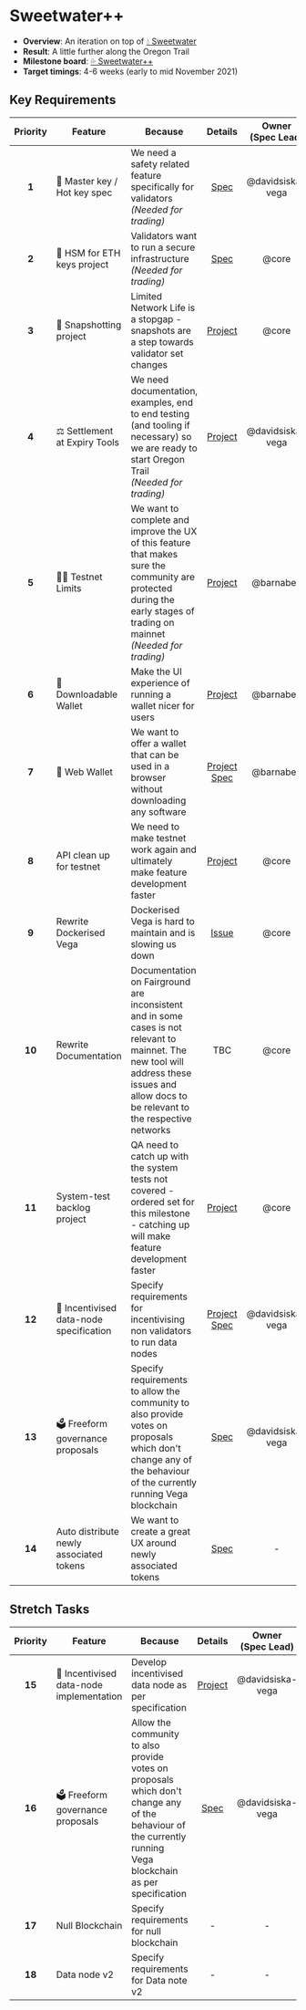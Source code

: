 # Sweetwater++
  
* **Overview**: An iteration on top of [💧 Sweetwater](./2.5-Sweetwater.md)
* **Result**: A little further along the Oregon Trail
* **Milestone board**: [💦 Sweetwater++](https://github.com/orgs/vegaprotocol/projects/93)
* **Target timings**: 4-6 weeks (early to mid November 2021)

## Key Requirements
| Priority | Feature | Because | Details | Owner </br>(Spec Lead) | Sub-Function |
|:---------:|---------|---------|:------:|:------:|:------:|
| **1** | 🔑 Master key / Hot key spec | We need a safety related feature specifically for validators</br>_(Needed for trading)_ | [Spec](https://github.com/vegaprotocol/specs-internal/blob/master/protocol/0063-validator-vega-master-keys.md) | @davidsiska-vega | Core |
| **2** | 🔑 HSM for ETH keys project | Validators want to run a secure infrastructure</br>_(Needed for trading)_ | [Spec](https://github.com/orgs/vegaprotocol/projects/91) | @core | Core |
| **3** | 🎥 Snapshotting project | Limited Network Life is a stopgap - snapshots are a step towards validator set changes | [Project](https://github.com/orgs/vegaprotocol/projects/90) | @core | Core |
| **4** | ⚖ Settlement at Expiry Tools | We need documentation, examples, end to end testing (and tooling if necessary) so we are ready to start Oregon Trail</br>_(Needed for trading)_ | [Project](https://github.com/orgs/vegaprotocol/projects/5)| @davidsiska-vega | Core |
| **5** | 👮‍♂️ Testnet Limits | We want to complete and improve the UX of this feature that makes sure the community are protected during the early stages of trading on mainnet</br>_(Needed for trading)_ | [Project](https://github.com/orgs/vegaprotocol/projects/44)| @barnabee | Smart Contracts</br>Devops</br>UI-Dev |
| **6** | 💼 Downloadable Wallet| Make the UI experience of running a wallet nicer for users | [Project](https://github.com/vegaprotocol/desktop-wallet/projects/1) | @barnabee | UI-Dev |
| **7** | 💼 Web Wallet | We want to offer a wallet that can be used in a browser without downloading any software | [Project](https://github.com/orgs/vegaprotocol/projects/94)</br>[Spec](https://github.com/vegaprotocol/specs-internal/pull/688)| @barnabee | Core</br>UI-Dev |
| **8** | API clean up for testnet | We need to make testnet work again and ultimately make feature development faster | [Project](https://github.com/orgs/vegaprotocol/projects/98) | @core | Devops</br>Core |
| **9** | Rewrite Dockerised Vega | Dockerised Vega is hard to maintain and is slowing us down | [Issue](https://github.com/orgs/vegaprotocol/projects/95#card-68976394) | @core | Devops</br>Core |
| **10** | Rewrite Documentation | Documentation on Fairground are inconsistent and in some cases is not relevant to mainnet. The new tool will address these issues and allow docs to be relevant to the respective networks | TBC | @core | Devops</br>UI-Dev |
| **11** | System-test backlog project | QA need to catch up with the system tests not covered - ordered set for this milestone - catching up will make feature development faster | [Project](https://github.com/vegaprotocol/system-tests/projects/1) | @core | Core-QA</br>Devops |
| **12** | 🤑 Incentivised data-node specification | Specify requirements for incentivising non validators to run data nodes | [Project](https://github.com/orgs/vegaprotocol/projects/92)</br>[Spec](https://github.com/vegaprotocol/specs-internal/pull/684) | @davidsiska-vega | Research |
| **13** | 🗳 Freeform governance proposals | Specify requirements to allow the community to also provide votes on proposals which don't change any of the behaviour of the currently running Vega blockchain | [Spec](https://github.com/vegaprotocol/specs-internal/pull/690)| @davidsiska-vega | Research</br>Core</br>UI Dev | 
| **14** | Auto distribute newly associated tokens | We want to create a great UX around newly associated tokens | [Spec](https://github.com/vegaprotocol/specs-internal/blob/master/protocol/0059-simple-staking-and-delegating.md) | - | Core |
## Stretch Tasks
| Priority | Feature | Because | Details | Owner </br>(Spec Lead) | Sub-Function |
|:---------:|---------|---------|:------:|:------:|:------:|
| **15** | 🤑 Incentivised data-node implementation | Develop incentivised data node as per specification | [Project](https://github.com/orgs/vegaprotocol/projects/92)| @davidsiska-vega | Core |
| **16** | 🗳 Freeform governance proposals | Allow the community to also provide votes on proposals which don't change any of the behaviour of the currently running Vega blockchain as per specification | [Spec](https://github.com/vegaprotocol/specs-internal/pull/690/files) | @davidsiska-vega | Core</br>UI-Dev | 
| **17** | Null Blockchain | Specify requirements for null blockchain  | - | - | Research |
| **18** | Data node v2 | Specify requirements for Data note v2 | - | - | Research</br>UI Dev</br>Engineering |
